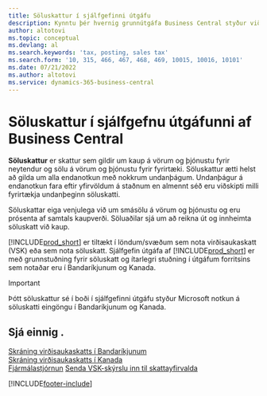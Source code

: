 ```yaml
---
title: Söluskattur í sjálfgefinni útgáfu
description: Kynntu þér hvernig grunnútgáfa Business Central styður við söluskatt og fáðu lýsingu á grunnhugmyndinni.
author: altotovi
ms.topic: conceptual
ms.devlang: al
ms.search.keywords: 'tax, posting, sales tax'
ms.search.form: '10, 315, 466, 467, 468, 469, 10015, 10016, 10101'
ms.date: 07/21/2022
ms.author: altotovi
ms.service: dynamics-365-business-central
---
```


# <a name="sales-tax-in-the-default-version-of-business-central"></a>Söluskattur í sjálfgefnu útgáfunni af Business Central

**Söluskattur** er skattur sem gildir um kaup á vörum og þjónustu fyrir neytendur og sölu á vörum og þjónustu fyrir fyrirtæki. Söluskattur ætti helst að gilda um alla endanotkun með nokkrum undanþágum. Undanþágur á endanotkun fara eftir yfirvöldum á staðnum en almennt séð eru viðskipti milli fyrirtækja undanþeginn söluskatti.  

Söluskattar eiga venjulega við um smásölu á vörum og þjónustu og eru prósenta af samtals kaupverði. Söluaðilar sjá um að reikna út og innheimta söluskatt við kaup.  

[!INCLUDE[prod_short](includes/prod_short.md)] er tiltækt í löndum/svæðum sem nota virðisaukaskatt (VSK) eða sem nota söluskatt. Sjálfgefin útgáfa af [!INCLUDE[prod_short](includes/prod_short.md)] er með grunnstuðning fyrir söluskatt og ítarlegri stuðning í útgáfum forritsins sem notaðar eru í Bandaríkjunum og Kanada.

> [!IMPORTANT]
> Þótt söluskattur sé í boði í sjálfgefinni útgáfu styður Microsoft notkun á söluskatti eingöngu í Bandaríkjunum og Kanada.

## <a name="see-also"></a>Sjá einnig .

[Skráning virðisaukaskatts í Bandaríkjunum](localfunctionality/UnitedStates/us-sales-tax.md)  
[Skráning virðisaukaskatts í Kanada](localfunctionality/canada/ca-sales-tax.md)  
[Fjármálastjórnun](finance.md)
[Senda VSK-skýrslu inn til skattayfirvalda](finance-how-report-vat.md)

[!INCLUDE[footer-include](includes/footer-banner.md)]
